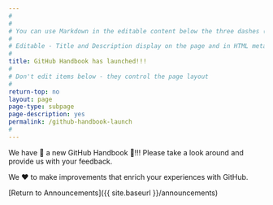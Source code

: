 ```yaml
---
#
#
# You can use Markdown in the editable content below the three dashes (---)
#
# Editable - Title and Description display on the page and in HTML meta tags
#
title: GitHub Handbook has launched!!!
#
# Don't edit items below - they control the page layout
#
return-top: no
layout: page
page-type: subpage
page-description: yes
permalink: /github-handbook-launch
#
---
```


We have 🚀 a new GitHub Handbook 🎉!!!  Please take a look around and provide us with your feedback.  

We ❤️ to make improvements that enrich your experiences with GitHub.  


[Return to Announcements]({{ site.baseurl }}/announcements)
